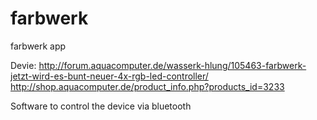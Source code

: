 farbwerk
========

farbwerk app

Devie: http://forum.aquacomputer.de/wasserk-hlung/105463-farbwerk-jetzt-wird-es-bunt-neuer-4x-rgb-led-controller/
http://shop.aquacomputer.de/product_info.php?products_id=3233

Software to control the device via bluetooth
